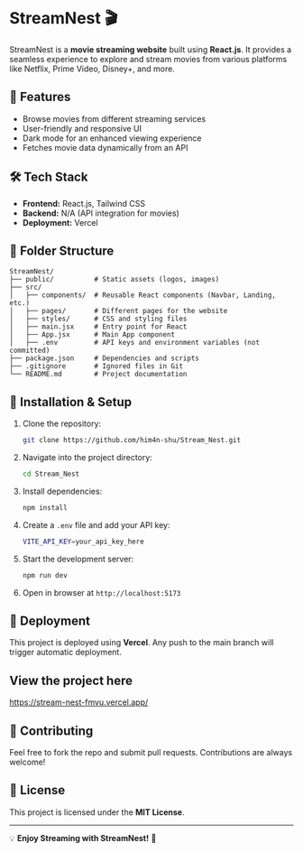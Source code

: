 # StreamNest 🎬

StreamNest is a **movie streaming website** built using **React.js**. It provides a seamless experience to explore and stream movies from various platforms like Netflix, Prime Video, Disney+, and more.

## 🚀 Features
- Browse movies from different streaming services
- User-friendly and responsive UI
- Dark mode for an enhanced viewing experience
- Fetches movie data dynamically from an API

## 🛠️ Tech Stack
- **Frontend:** React.js, Tailwind CSS
- **Backend:** N/A (API integration for movies)
- **Deployment:** Vercel

## 📂 Folder Structure
```
StreamNest/
├── public/          # Static assets (logos, images)
├── src/
│   ├── components/  # Reusable React components (Navbar, Landing, etc.)
│   ├── pages/       # Different pages for the website
│   ├── styles/      # CSS and styling files
│   ├── main.jsx     # Entry point for React
│   ├── App.jsx      # Main App component
│   ├── .env         # API keys and environment variables (not committed)
├── package.json     # Dependencies and scripts
├── .gitignore       # Ignored files in Git
└── README.md        # Project documentation
```

## 🔧 Installation & Setup
1. Clone the repository:
   ```sh
   git clone https://github.com/him4n-shu/Stream_Nest.git
   ```
2. Navigate into the project directory:
   ```sh
   cd Stream_Nest
   ```
3. Install dependencies:
   ```sh
   npm install
   ```
4. Create a `.env` file and add your API key:
   ```sh
   VITE_API_KEY=your_api_key_here
   ```
5. Start the development server:
   ```sh
   npm run dev
   ```
6. Open in browser at `http://localhost:5173`

## 🚀 Deployment
This project is deployed using **Vercel**. Any push to the main branch will trigger automatic deployment.

## View the project here 
https://stream-nest-fmvu.vercel.app/

## 🤝 Contributing
Feel free to fork the repo and submit pull requests. Contributions are always welcome!

## 📜 License
This project is licensed under the **MIT License**.

---
💡 **Enjoy Streaming with StreamNest!** 🚀


 
 
